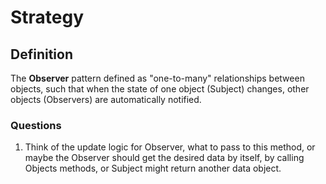 # Strategy
## Definition
The **Observer** pattern defined as "one-to-many" relationships between objects, such that when the state of one object (Subject) changes, other objects (Observers) are automatically notified.

### Questions
1. Think of the update logic for Observer, what to pass to this method, or maybe the Observer should get the desired data by itself, by calling Objects methods, or Subject might return another data object.

